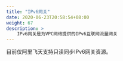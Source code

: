 ```yaml
---
title: "IPv6网关"
date: 2020-06-23T20:58:54+08:00
weight: 67
description: >
    IPv6网关是为VPC网络提供的IPv6互联网流量网关
---
```


目前仅阿里飞天支持只读同步IPv6网关资源。